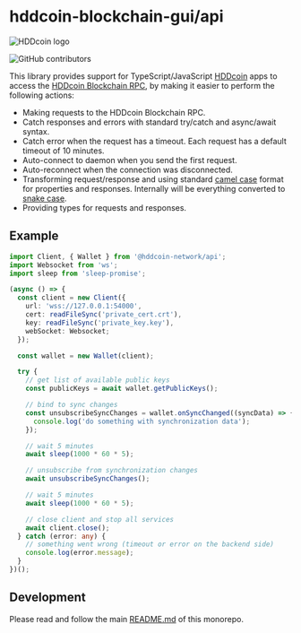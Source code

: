 # hddcoin-blockchain-gui/api

![HDDcoin logo](https://www.hddcoin.org/wp-content/uploads/2022/09/hddcoin-logo.svg)

![GitHub contributors](https://img.shields.io/github/contributors/HDDcoin-Network/hddcoin-blockchain-gui?logo=GitHub)

This library provides support for TypeScript/JavaScript [HDDcoin](https://www.hddcoin.org) apps to access the [HDDcoin Blockchain RPC](https://docs.hddcoin.org/rpc/), by making it easier to perform the following actions:

- Making requests to the HDDcoin Blockchain RPC.
- Catch responses and errors with standard try/catch and async/await syntax.
- Catch error when the request has a timeout. Each request has a default timeout of 10 minutes.
- Auto-connect to daemon when you send the first request.
- Auto-reconnect when the connection was disconnected.
- Transforming request/response and using standard [camel case](https://en.wikipedia.org/wiki/Camel_case) format for properties and responses. Internally will be everything converted to [snake case](https://en.wikipedia.org/wiki/Snake_case).
- Providing types for requests and responses.

## Example

```ts
import Client, { Wallet } from '@hddcoin-network/api';
import Websocket from 'ws';
import sleep from 'sleep-promise';

(async () => {
  const client = new Client({
    url: 'wss://127.0.0.1:54000',
    cert: readFileSync('private_cert.crt'),
    key: readFileSync('private_key.key'),
    webSocket: Websocket;
  });

  const wallet = new Wallet(client);

  try {
    // get list of available public keys
    const publicKeys = await wallet.getPublicKeys();

    // bind to sync changes
    const unsubscribeSyncChanges = wallet.onSyncChanged((syncData) => {
      console.log('do something with synchronization data');
    });

    // wait 5 minutes
    await sleep(1000 * 60 * 5);

    // unsubscribe from synchronization changes
    await unsubscribeSyncChanges();

    // wait 5 minutes
    await sleep(1000 * 60 * 5);

    // close client and stop all services
    await client.close();
  } catch (error: any) {
    // something went wrong (timeout or error on the backend side)
    console.log(error.message);
  }
})();
```

## Development

Please read and follow the main [README.md](https://github.com/HDDcoin-Network/hddcoin-blockchain-gui) of this monorepo.
